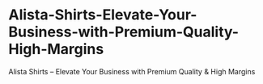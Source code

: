 # Alista-Shirts-Elevate-Your-Business-with-Premium-Quality-High-Margins
Alista Shirts – Elevate Your Business with Premium Quality &amp; High Margins
